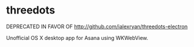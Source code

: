 # threedots
DEPRECATED IN FAVOR OF http://github.com/ialexryan/threedots-electron

Unofficial OS X desktop app for Asana using WKWebView.

